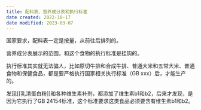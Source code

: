 ```yaml
---
title: 配料表、营养成分表和执行标准
date created: 2022-10-17
date modified: 2023-03-07
---
```


国家要求，配料表一定是按量，从前往后排列的。

营养成分表展示的范围，和这个食物的执行标准是挂钩的。

执行标准其实就无法骗人，比如原切牛排和合成牛排、普通大米和五常大米、普通食物和保健食品，都是要严格执行国家相关执行标准（GB xxx）后，才能生产的。

发现[[乳清蛋白粉]]和各种维生素补剂，都添加了维生素b1和b2，后来才发现，是因为它执行了GB 24154标准，这个标准要求这类食品必须要含有维生素b1和b2。
